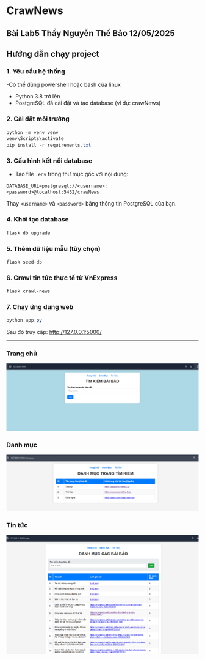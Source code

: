 # CrawNews
## Bài Lab5 Thầy Nguyễn Thế Bảo 12/05/2025
## Hướng dẫn chạy project

### 1. Yêu cầu hệ thống

-Có thể dùng powershell hoặc bash của linux

- Python 3.8 trở lên
- PostgreSQL đã cài đặt và tạo database (ví dụ: crawNews)

### 2. Cài đặt môi trường

```powershell
python -m venv venv
venv\Scripts\activate
pip install -r requirements.txt
```

### 3. Cấu hình kết nối database

- Tạo file `.env` trong thư mục gốc với nội dung:

```
DATABASE_URL=postgresql://<username>:<password>@localhost:5432/crawNews
```

Thay `<username>` và `<password>` bằng thông tin PostgreSQL của bạn.

### 4. Khởi tạo database

```powershell
flask db upgrade
```

### 5. Thêm dữ liệu mẫu (tùy chọn)

```powershell
flask seed-db
```

### 6. Crawl tin tức thực tế từ VnExpress

```powershell
flask crawl-news
```

### 7. Chạy ứng dụng web

```powershell
python app.py
```

Sau đó truy cập: http://127.0.0.1:5000/

---

### Trang chủ

![alt text](image.png)

### Danh mục

![alt text](image-1.png)

### Tin tức

![alt text](image-2.png)
